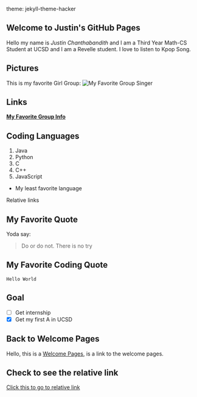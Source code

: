 theme: jekyll-theme-hacker

## Welcome to Justin's GitHub Pages

Hello my name is *Justin Chanthabandith* and I am a Third Year Math-CS Student at UCSD and I am a Revelle student. I love to listen to Kpop Song.

## Pictures

This is my favorite Girl Group: ![My Favorite Group Singer](https://upload.wikimedia.org/wikipedia/commons/f/f4/180717_%EC%97%B4%EB%A6%B0%EC%9D%8C%EC%95%85%ED%9A%8C_%ED%8A%B8%EC%99%80%EC%9D%B4%EC%8A%A4_02.jpg)

## Links

[**My Favorite Group Info**](https://en.wikipedia.org/wiki/Twice)

## Coding Languages 

1. Java
2. Python
3. C
4. C++
5. JavaScript
  - My least favorite language
  

 Relative links

## My Favorite Quote

Yoda say: 

> Do or do not. There is no try

## My Favorite Coding Quote

```Hello World```

## Goal 
- [ ] Get internship
- [x] Get my first A in UCSD

## Back to Welcome Pages

Hello, this is a [Welcome Pages](https://github.com/thejustinrock/userpage/blob/gh-pages/index.md#welcome-to-justins-github-pages), is a link to the welcome pages.

## Check to see the relative link

[Click this to go to relative link](https://github.com/thejustinrock/userpage/blob/gh-pages/relativelink.md)





